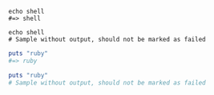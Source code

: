 ```shell
echo shell
#=> shell
```

```shell
echo shell
# Sample without output, should not be marked as failed
```

```ruby
puts "ruby"
#=> ruby
```

```ruby
puts "ruby"
# Sample without output, should not be marked as failed
```